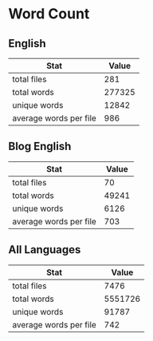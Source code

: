 # Word Count

## English

Stat | Value
---- | -----
total files | 281
total words | 277325
unique words | 12842
average words per file | 986

## Blog English

Stat | Value
---- | -----
total files | 70
total words | 49241
unique words | 6126
average words per file | 703

## All Languages

Stat | Value
---- | -----
total files | 7476
total words | 5551726
unique words | 91787
average words per file | 742
